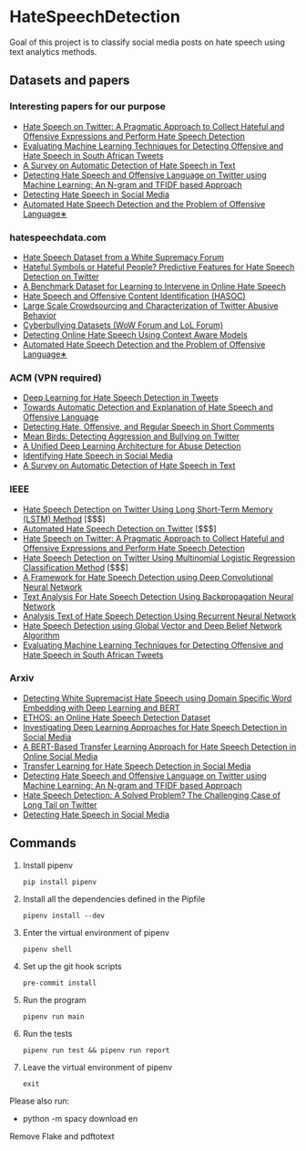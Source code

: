 # HateSpeechDetection

Goal of this project is to classify social media posts on hate speech using text analytics methods. 

## Datasets and papers

### Interesting papers for our purpose
- [Hate Speech on Twitter: A Pragmatic Approach to Collect Hateful and Offensive Expressions and Perform Hate Speech Detection](https://ieeexplore.ieee.org/document/8292838)
- [Evaluating Machine Learning Techniques for Detecting Offensive and Hate Speech in South African Tweets](https://ieeexplore.ieee.org/document/8963960)
- [A Survey on Automatic Detection of Hate Speech in Text](https://dl.acm.org/doi/pdf/10.1145/3232676)
- [Detecting Hate Speech and Offensive Language on Twitter using Machine Learning: An N-gram and TFIDF based Approach](https://arxiv.org/pdf/1809.08651.pdf)
- [Detecting Hate Speech in Social Media](https://arxiv.org/pdf/1712.06427.pdf)
- [Automated Hate Speech Detection and the Problem of Offensive Language∗](https://arxiv.org/pdf/1703.04009.pdf)

### hatespeechdata.com

- [Hate Speech Dataset from a White Supremacy Forum](https://arxiv.org/pdf/1703.04009.pdf)
- [Hateful Symbols or Hateful People? Predictive Features for Hate Speech Detection on Twitter](https://www.aclweb.org/anthology/N16-2013.pdf)
- [A Benchmark Dataset for Learning to Intervene in Online Hate Speech](https://arxiv.org/pdf/1909.04251.pdf)
- [Hate Speech and Offensive Content Identification (HASOC)](https://dl.acm.org/doi/pdf/10.1145/3368567.3368584)
- [Large Scale Crowdsourcing and Characterization of Twitter Abusive Behavior](https://arxiv.org/pdf/1802.00393.pdf)
- [Cyberbullying Datasets (WoW Forum and LoL Forum)](https://aisel.aisnet.org/cgi/viewcontent.cgi?article=1061&context=ecis2016_rp)
- [Detecting Online Hate Speech Using Context Aware Models](https://arxiv.org/pdf/1710.07395.pdf)
- [Automated Hate Speech Detection and the Problem of Offensive Language∗](https://arxiv.org/pdf/1703.04009.pdf)
    
### ACM (VPN required)

- [Deep Learning for Hate Speech Detection in Tweets](https://dl.acm.org/doi/pdf/10.1145/3041021.3054223)
- [Towards Automatic Detection and Explanation of Hate Speech and Offensive Language](https://dl.acm.org/doi/pdf/10.1145/3375708.3380312)
- [Detecting Hate, Offensive, and Regular Speech in Short Comments](https://dl.acm.org/doi/pdf/10.1145/3126858.3131576)
- [Mean Birds: Detecting Aggression and Bullying on Twitter](https://dl.acm.org/doi/pdf/10.1145/3091478.3091487)
- [A Unified Deep Learning Architecture for Abuse Detection](https://dl.acm.org/doi/pdf/10.1145/3292522.3326028)
- [Identifying Hate Speech in Social Media](https://dl.acm.org/doi/pdf/10.1145/3155212)
- [A Survey on Automatic Detection of Hate Speech in Text](https://dl.acm.org/doi/pdf/10.1145/3232676)

### IEEE

- [Hate Speech Detection on Twitter Using Long Short-Term Memory (LSTM) Method](https://ieeexplore.ieee.org/document/9003992) [$$$]
- [Automated Hate Speech Detection on Twitter](https://ieeexplore.ieee.org/document/9128428) [$$$]
- [Hate Speech on Twitter: A Pragmatic Approach to Collect Hateful and Offensive Expressions and Perform Hate Speech Detection](https://ieeexplore.ieee.org/document/8292838)
- [Hate Speech Detection on Twitter Using Multinomial Logistic Regression Classification Method](https://ieeexplore.ieee.org/document/8980379) [$$$]
- [A Framework for Hate Speech Detection using Deep Convolutional Neural Network](https://ieeexplore.ieee.org/document/9253658)
- [Text Analysis For Hate Speech Detection Using Backpropagation Neural Network](https://ieeexplore.ieee.org/document/8712109)
- [Analysis Text of Hate Speech Detection Using Recurrent Neural Network](https://ieeexplore.ieee.org/document/8712104)
- [Hate Speech Detection using Global Vector and Deep Belief Network Algorithm](https://ieeexplore.ieee.org/document/9245467)
- [Evaluating Machine Learning Techniques for Detecting Offensive and Hate Speech in South African Tweets](https://ieeexplore.ieee.org/document/8963960)

### Arxiv

- [Detecting White Supremacist Hate Speech using Domain Specific Word Embedding with Deep Learning and BERT](https://arxiv.org/pdf/2010.00357.pdf)
- [ETHOS: an Online Hate Speech Detection Dataset](https://arxiv.org/pdf/2006.08328.pdf)
- [Investigating Deep Learning Approaches for Hate Speech Detection in Social Media ](https://arxiv.org/ftp/arxiv/papers/2005/2005.14690.pdf)
- [A BERT-Based Transfer Learning Approach for Hate Speech Detection in Online Social Media](https://arxiv.org/pdf/1910.12574.pdf)
- [Transfer Learning for Hate Speech Detection in Social Media](https://arxiv.org/pdf/1906.03829.pdf)
- [Detecting Hate Speech and Offensive Language on Twitter using Machine Learning: An N-gram and TFIDF based Approach](https://arxiv.org/pdf/1809.08651.pdf)
- [Hate Speech Detection: A Solved Problem? The Challenging Case of Long Tail on Twitter](https://arxiv.org/pdf/1803.03662.pdf)
- [Detecting Hate Speech in Social Media](https://arxiv.org/pdf/1712.06427.pdf)

## Commands

1. Install pipenv

       pip install pipenv
        
2. Install all the dependencies defined in the Pipfile        
        
       pipenv install --dev
        
3. Enter the virtual environment of pipenv

       pipenv shell

4. Set up the git hook scripts
       
       pre-commit install

5. Run the program

       pipenv run main
       
6. Run the tests

       pipenv run test && pipenv run report
       
7. Leave the virtual environment of pipenv

       exit
       
       
 Please also run:
 - python -m spacy download en
 
 Remove Flake and pdftotext